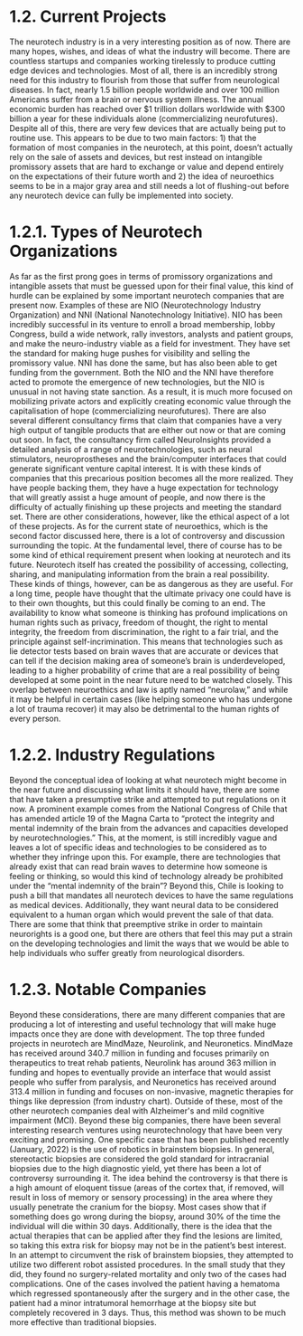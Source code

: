 # 1.2. Current Projects
The neurotech industry is in a very interesting position as of now. There are many hopes, wishes, and ideas of what the industry will become. There are countless startups and companies working tirelessly to produce cutting edge devices and technologies. Most of all, there is an incredibly strong need for this industry to flourish from those that suffer from neurological diseases. In fact, nearly 1.5 billion people worldwide and over 100 million Americans suffer from a brain or nervous system illness. The annual economic burden has reached over $1 trillion dollars worldwide with $300 billion a year for these individuals alone (commercializing neurofutures). Despite all of this, there are very few devices that are actually being put to routine use. This appears to be due to two main factors: 1) that the formation of most companies in the neurotech, at this point, doesn’t actually rely on the sale of assets and devices, but rest instead on intangible promissory assets that are hard to exchange or value and depend entirely on the expectations of their future worth and 2) the idea of neuroethics seems to be in a major gray area and still needs a lot of flushing-out before any neurotech device can fully be implemented into society. 

# 1.2.1. Types of Neurotech Organizations
As far as the first prong goes in terms of promissory organizations and intangible assets that must be guessed upon for their final value, this kind of hurdle can be explained by some important neurotech companies that are present now. Examples of these are NIO (Neurotechnology Industry Organization) and NNI (National Nanotechnology Initiative). NIO has been incredibly successful in its venture to enroll a broad membership, lobby Congress, build a wide network, rally investors, analysts and patient groups, and make the neuro-industry viable as a field for investment. They have set the standard for making huge pushes for visibility and selling the promissory value. NNI has done the same, but has also been able to get funding from the government. Both the NIO and the NNI have therefore acted to promote the emergence of new technologies, but the NIO is unusual in not having state sanction. As a result, it is much more focused on mobilizing private actors and explicitly creating economic value through the capitalisation of hope (commercializing neurofutures). There are also several different consultancy firms that claim that companies have a very high output of tangible products that are either out now or that are coming out soon. In fact, the consultancy firm called NeuroInsights provided a detailed analysis of a range of neurotechnologies, such as neural stimulators, neuroprostheses and the brain/computer interfaces that could generate significant venture capital interest. It is with these kinds of companies that this precarious position becomes all the more realized. They have people backing them, they have a huge expectation for technology that will greatly assist a huge amount of people, and now there is the difficulty of actually finishing up these projects and meeting the standard set. There are other considerations, however, like the ethical aspect of a lot of these projects.
As for the current state of neuroethics, which is the second factor discussed here, there is a lot of controversy and discussion surrounding the topic. At the fundamental level, there of course has to be some kind of ethical requirement present when looking at neurotech and its future. Neurotech itself has created the possibility of accessing, collecting, sharing, and manipulating information from the brain a real possibility. These kinds of things, however, can be as dangerous as they are useful. For a long time, people have thought that the ultimate privacy one could have is to their own thoughts, but this could finally be coming to an end. The availability to know what someone is thinking has profound implications on human rights such as privacy, freedom of thought, the right to mental integrity, the freedom from discrimination, the right to a fair trial, and the principle against self-incrimination. This means that technologies such as lie detector tests based on brain waves that are accurate or devices that can tell if the decision making area of someone’s brain is underdeveloped, leading to a higher probability of crime that are a real possibility of being developed at some point in the near future need to be watched closely. This overlap between neuroethics and law is aptly named “neurolaw,” and while it may be helpful in certain cases (like helping someone who has undergone a lot of trauma recover) it may also be detrimental to the human rights of every person.

# 1.2.2. Industry Regulations
Beyond the conceptual idea of looking at what neurotech might become in the near future and discussing what limits it should have, there are some that have taken a presumptive strike and attempted to put regulations on it now. A prominent example comes from the National Congress of Chile that has amended article 19 of the Magna Carta to “protect the integrity and mental indemnity of the brain from the advances and capacities developed by neurotechnologies.” This, at the moment, is still incredibly vague and leaves a lot of specific ideas and technologies to be considered as to whether they infringe upon this. For example, there are technologies that already exist that can read brain waves to determine how someone is feeling or thinking, so would this kind of technology already be prohibited under the “mental indemnity of the brain”? Beyond this, Chile is looking to push a bill that mandates all neurotech devices to have the same regulations as medical devices. Additionally, they want neural data to be considered equivalent to a human organ which would prevent the sale of that data. There are some that think that preemptive strike in order to maintain neurorights is a good one, but there are others that feel this may put a strain on the developing technologies and limit the ways that we would be able to help individuals who suffer greatly from neurological disorders.

# 1.2.3. Notable Companies
Beyond these considerations, there are many different companies that are producing a lot of interesting and useful technology that will make huge impacts once they are done with development. The top three funded projects in neurotech are MindMaze, Neurolink, and Neuronetics. MindMaze has received around 340.7 million in funding and focuses primarily on therapeutics to treat rehab patients, Neurolink has around 363 million in funding and hopes to eventually provide an interface that would assist people who suffer from paralysis, and Neuronetics has received around 313.4 million in funding and focuses on non-invasive, magnetic therapies for things like depression (from industry chart). Outside of these, most of the other neurotech companies deal with Alzheimer's and mild cognitive impairment (MCI). Beyond these big companies, there have been several interesting research ventures using neurotechnology that have been very exciting and promising. One specific case that has been published recently (January, 2022) is the use of robotics in brainstem biopsies. In general, stereotactic biopsies are considered the gold standard for intracranial biopsies due to the high diagnostic yield, yet there has been a lot of controversy surrounding it. The idea behind the controversy is that there is a high amount of eloquent tissue (areas of the cortex that, if removed, will result in loss of memory or sensory processing) in the area where they usually penetrate the cranium for the biopsy. Most cases show that if something does go wrong during the biopsy, around 30% of the time the individual will die within 30 days. Additionally, there is the idea that the actual therapies that can be applied after they find the lesions are limited, so taking this extra risk for biopsy may not be in the patient’s best interest. In an attempt to circumvent the risk of brainstem biopsies, they attempted to utilize two different robot assisted procedures. In the small study that they did, they found no surgery-related mortality and only two of the cases had complications. One of the cases involved the patient having a hematoma which regressed spontaneously after the surgery and in the other case, the patient had a minor intratumoral hemorrhage at the biopsy site but completely recovered in 3 days. Thus, this method was shown to be much more effective than traditional biopsies.